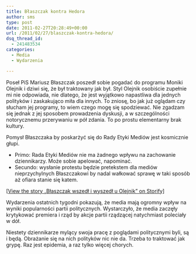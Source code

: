 ```yaml
---
title: Błaszczak kontra Hedora
author: sms
type: post
date: 2011-02-27T20:28:49+00:00
url: /2011/02/27/blaszczak-kontra-hedora/
dsq_thread_id:
  - 241483534
categories:
  - Media
  - Wydarzenia

---
```

Poseł PiS Mariusz Błaszczak poszedł sobie pogadać do programu Moniki Olejnik i dziwi się, że był traktowany jak był. Styl Olejnik osobiście zupełnie mi nie odpowiada, nie dlatego, że jest wyjątkowo napastliwa dla jednych polityków i zaskakująco miła dla innych. To zniosę, bo jak już oglądam czy słucham jej programy, to wiem czego mogę się spodziewać. Nie zgadzam się jednak z jej sposobem prowadzenia dyskusji, a w szczególności notorycznemu przerywaniu w pół zdania. To po prostu elementarny brak kultury.

<!--more-->

Pomysł Błaszczaka by poskarżyć się do Rady Etyki Mediów jest kosmicznie głupi.

  * Primo: Rada Etyki Mediów nie ma żadnego wpływu na zachowanie dziennikarzy. Może sobie apelować, napominać.
  * Secundo: wysłanie protestu będzie pretekstem dla mediów nieprzychylnych Błaszczakowi by nadal wałkować sprawę w taki sposób aż ofiara stanie się katem.

<noscript>
  [<a href="http://storify.com/dziennikarz/baszczak-wszed-i-wyszed-u-olejnik" target="blank">View the story &#8222;Błaszczak wszedł i wyszedł u Olejnik&#8221; on Storify]</a>
</noscript>

Wydarzenia ostatnich tygodni pokazują, że media mają ogromny wpływ na wyniki popularności partii politycznych. Wystarczyło, że media zaczęły krytykować premiera i rząd by akcje partii rządzącej natychmiast poleciały w dół.
  
Niestety dziennikarze mylący swoja pracę z poglądami politycznymi byli, są i będą. Obrażanie się na nich polityków nic nie da. Trzeba to traktować jak grypę. Raz jest epidemia, a raz tylko więcej chorych.